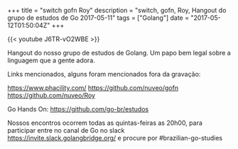 +++
title = "switch gofn Roy"
description = "switch, gofn, Roy, Hangout do grupo de estudos de Go 2017-05-11"
tags = ["Golang"]
date = "2017-05-12T01:50:04Z"
+++

{{< youtube J6TR-vO2WBE >}}

Hangout do nosso grupo de estudos de Golang.
Um papo bem legal sobre a linguagem que a gente adora.

Links mencionados, alguns foram mencionados fora da gravação:

https://www.phacility.com/
https://github.com/nuveo/gofn
https://github.com/nuveo/Roy

Go Hands On:
https://github.com/go-br/estudos

Nossos encontros ocorrem todas as quintas-feiras as 20h00, para participar entre no canal de Go no slack https://invite.slack.golangbridge.org/ e procure por #brazilian-go-studies